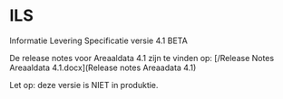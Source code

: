 ILS
===

Informatie Levering Specificatie versie 4.1 BETA

De release notes voor Areaaldata 4.1 zijn te vinden op: [/Release Notes Areaaldata 4.1.docx](Release notes Areaadata 4.1)

Let op: deze versie is NIET in produktie.